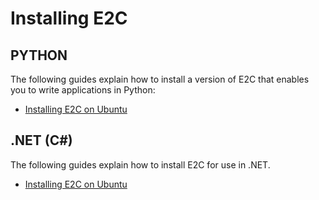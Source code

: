 # Installing E2C

## PYTHON
The following guides explain how to install a version 
of E2C that enables you to write applications in Python:
* [Installing E2C on Ubuntu](https://github.com/enterstry/e2c/blob/master/source/python/INSTALL_UBUNTU.md)

## .NET (C#)
The following guides explain how to install E2C for use in .NET.
* [Installing E2C on Ubuntu](https://github.com/enterstry/e2c/blob/master/source/dotnet/INSTALL_DOTNET.md)
 